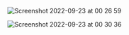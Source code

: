 
![Screenshot 2022-09-23 at 00 26 59](https://user-images.githubusercontent.com/5494102/191862286-8da3463e-a3f6-4a85-86c4-aa8569569a77.png)

![Screenshot 2022-09-23 at 00 30 36](https://user-images.githubusercontent.com/5494102/191863116-4249f8c8-b83f-45db-9ce4-e2aa2be0227e.png)
